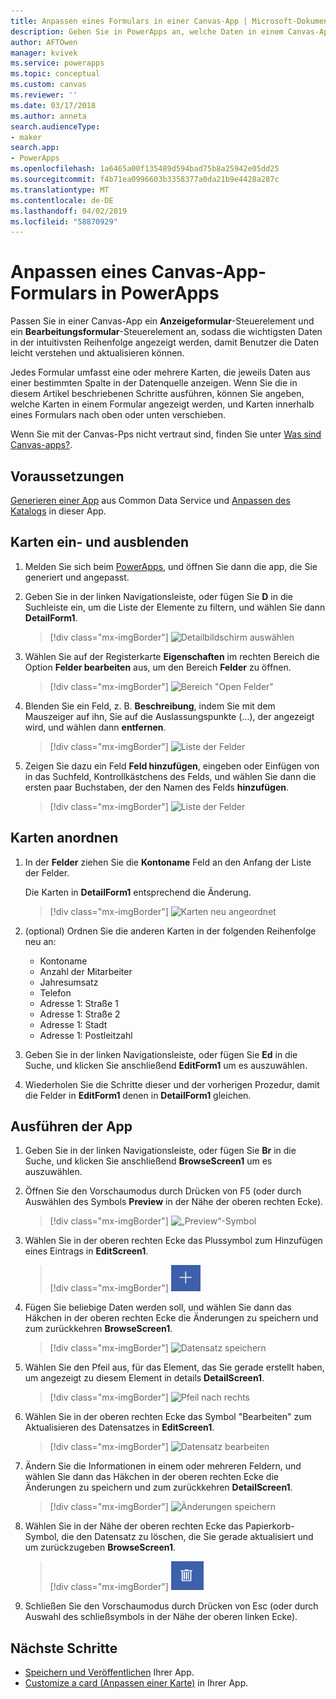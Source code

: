 ```yaml
---
title: Anpassen eines Formulars in einer Canvas-App | Microsoft-Dokumentation
description: Geben Sie in PowerApps an, welche Daten in einem Canvas-App-Formular in welcher Reihenfolge und in welchen Steuerelementen angezeigt werden sollen.
author: AFTOwen
manager: kvivek
ms.service: powerapps
ms.topic: conceptual
ms.custom: canvas
ms.reviewer: ''
ms.date: 03/17/2018
ms.author: anneta
search.audienceType:
- maker
search.app:
- PowerApps
ms.openlocfilehash: 1a6465a00f135489d594bad75b8a25942e05dd25
ms.sourcegitcommit: f4b71ea0996603b3358377a0da21b9e4428a287c
ms.translationtype: MT
ms.contentlocale: de-DE
ms.lasthandoff: 04/02/2019
ms.locfileid: "58870929"
---
```

# <a name="customize-a-canvas-app-form-in-powerapps"></a>Anpassen eines Canvas-App-Formulars in PowerApps

Passen Sie in einer Canvas-App ein **Anzeigeformular**-Steuerelement und ein **Bearbeitungsformular**-Steuerelement an, sodass die wichtigsten Daten in der intuitivsten Reihenfolge angezeigt werden, damit Benutzer die Daten leicht verstehen und aktualisieren können.

Jedes Formular umfasst eine oder mehrere Karten, die jeweils Daten aus einer bestimmten Spalte in der Datenquelle anzeigen. Wenn Sie die in diesem Artikel beschriebenen Schritte ausführen, können Sie angeben, welche Karten in einem Formular angezeigt werden, und Karten innerhalb eines Formulars nach oben oder unten verschieben.

Wenn Sie mit der Canvas-Pps nicht vertraut sind, finden Sie unter [Was sind Canvas-apps?](getting-started.md).

## <a name="prerequisites"></a>Voraussetzungen

[Generieren einer App](data-platform-create-app.md) aus Common Data Service und [Anpassen des Katalogs](customize-layout-sharepoint.md) in dieser App.

## <a name="show-and-hide-cards"></a>Karten ein- und ausblenden

1. Melden Sie sich beim [PowerApps](http://web.powerapps.com?utm_source=padocs&utm_medium=linkinadoc&utm_campaign=referralsfromdoc), und öffnen Sie dann die app, die Sie generiert und angepasst.

1. Geben Sie in der linken Navigationsleiste, oder fügen Sie **D** in die Suchleiste ein, um die Liste der Elemente zu filtern, und wählen Sie dann **DetailForm1**.

    > [!div class="mx-imgBorder"]
    > ![Detailbildschirm auswählen](./media/customize-forms-sharepoint/select-detailform.png)

1. Wählen Sie auf der Registerkarte **Eigenschaften** im rechten Bereich die Option **Felder bearbeiten** aus, um den Bereich **Felder** zu öffnen.

    > [!div class="mx-imgBorder"]
    > ![Bereich "Open Felder"](./media/customize-forms-sharepoint/edit-fields.png)

1. Blenden Sie ein Feld, z. B. **Beschreibung**, indem Sie mit dem Mauszeiger auf ihn, Sie auf die Auslassungspunkte (...), der angezeigt wird, und wählen dann **entfernen**.

    > [!div class="mx-imgBorder"]
    > ![Liste der Felder](./media/customize-forms-sharepoint/hide-fields.png)

1. Zeigen Sie dazu ein Feld **Feld hinzufügen**, eingeben oder Einfügen von in das Suchfeld, Kontrollkästchens des Felds, und wählen Sie dann die ersten paar Buchstaben, der den Namen des Felds **hinzufügen**.

    > [!div class="mx-imgBorder"]
    > ![Liste der Felder](./media/customize-forms-sharepoint/show-field.png)

## <a name="reorder-the-cards"></a>Karten anordnen

1. In der **Felder** ziehen Sie die **Kontoname** Feld an den Anfang der Liste der Felder.

    Die Karten in **DetailForm1** entsprechend die Änderung.

    > [!div class="mx-imgBorder"]
    > ![Karten neu angeordnet](./media/customize-forms-sharepoint/reordered-card.png)

1. (optional) Ordnen Sie die anderen Karten in der folgenden Reihenfolge neu an:

    - Kontoname
    - Anzahl der Mitarbeiter
    - Jahresumsatz
    - Telefon
    - Adresse 1: Straße 1
    - Adresse 1: Straße 2
    - Adresse 1: Stadt
    - Adresse 1: Postleitzahl

1. Geben Sie in der linken Navigationsleiste, oder fügen Sie **Ed** in die Suche, und klicken Sie anschließend **EditForm1** um es auszuwählen.

1. Wiederholen Sie die Schritte dieser und der vorherigen Prozedur, damit die Felder in **EditForm1** denen in **DetailForm1** gleichen.

## <a name="run-the-app"></a>Ausführen der App

1. Geben Sie in der linken Navigationsleiste, oder fügen Sie **Br** in die Suche, und klicken Sie anschließend **BrowseScreen1** um es auszuwählen.

1. Öffnen Sie den Vorschaumodus durch Drücken von F5 (oder durch Auswählen des Symbols **Preview** in der Nähe der oberen rechten Ecke).

    > [!div class="mx-imgBorder"]
    > ![„Preview“-Symbol](./media/customize-forms-sharepoint/open-preview.png)

1. Wählen Sie in der oberen rechten Ecke das Plussymbol zum Hinzufügen eines Eintrags in **EditScreen1**.

    > [!div class="mx-imgBorder"]
    > ![Hinzufügen eines Datensatzes](./media/customize-forms-sharepoint/add-record.png)

1. Fügen Sie beliebige Daten werden soll, und wählen Sie dann das Häkchen in der oberen rechten Ecke die Änderungen zu speichern und zum zurückkehren **BrowseScreen1**.

    > [!div class="mx-imgBorder"]
    > ![Datensatz speichern](./media/customize-forms-sharepoint/save-record.png)

1. Wählen Sie den Pfeil aus, für das Element, das Sie gerade erstellt haben, um angezeigt zu diesem Element in details **DetailScreen1**.

    > [!div class="mx-imgBorder"]
    > ![Pfeil nach rechts](./media/customize-forms-sharepoint/right-arrow.png)

1. Wählen Sie in der oberen rechten Ecke das Symbol "Bearbeiten" zum Aktualisieren des Datensatzes in **EditScreen1**.

    > [!div class="mx-imgBorder"]
    > ![Datensatz bearbeiten](./media/customize-forms-sharepoint/edit-record.png)

1. Ändern Sie die Informationen in einem oder mehreren Feldern, und wählen Sie dann das Häkchen in der oberen rechten Ecke die Änderungen zu speichern und zum zurückkehren **DetailScreen1**.

    > [!div class="mx-imgBorder"]
    > ![Änderungen speichern](./media/customize-forms-sharepoint/save-record.png)

1. Wählen Sie in der Nähe der oberen rechten Ecke das Papierkorb-Symbol, die den Datensatz zu löschen, die Sie gerade aktualisiert und um zurückzugeben **BrowseScreen1**.

    > [!div class="mx-imgBorder"]
    > ![Datensatz löschen](./media/customize-forms-sharepoint/delete-record.png)

1. Schließen Sie den Vorschaumodus durch Drücken von Esc (oder durch Auswahl des schließsymbols in der Nähe der oberen linken Ecke).

## <a name="next-steps"></a>Nächste Schritte

- [Speichern und Veröffentlichen](save-publish-app.md) Ihrer App.
- [Customize a card (Anpassen einer Karte)](customize-card.md) in Ihrer App.